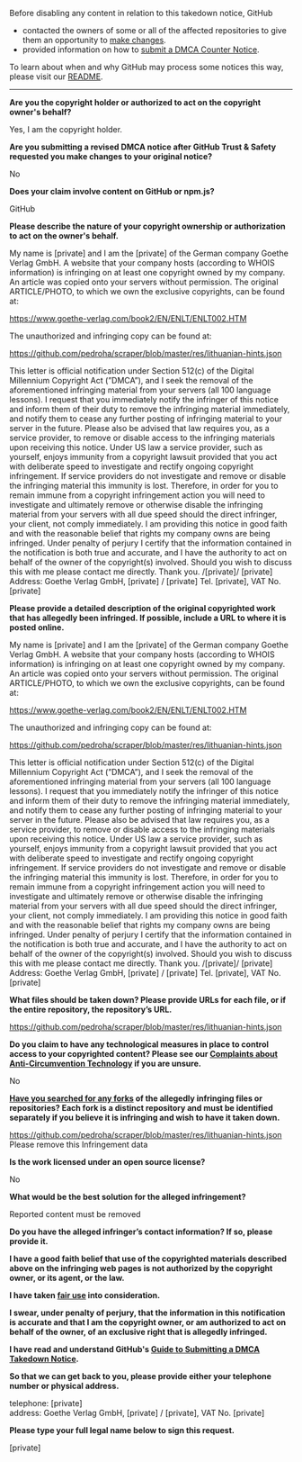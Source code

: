 Before disabling any content in relation to this takedown notice, GitHub
- contacted the owners of some or all of the affected repositories to give them an opportunity to [make changes](https://docs.github.com/en/github/site-policy/dmca-takedown-policy#a-how-does-this-actually-work).
- provided information on how to [submit a DMCA Counter Notice](https://docs.github.com/en/articles/guide-to-submitting-a-dmca-counter-notice).

To learn about when and why GitHub may process some notices this way, please visit our [README](https://github.com/github/dmca/blob/master/README.md#anatomy-of-a-takedown-notice).

---

**Are you the copyright holder or authorized to act on the copyright owner's behalf?**

Yes, I am the copyright holder.

**Are you submitting a revised DMCA notice after GitHub Trust & Safety requested you make changes to your original notice?**

No

**Does your claim involve content on GitHub or npm.js?**

GitHub

**Please describe the nature of your copyright ownership or authorization to act on the owner's behalf.**

My name is [private] and I am the [private] of the German company Goethe Verlag GmbH. A website that your company hosts (according to WHOIS information) is infringing on at least one copyright owned by my company. An article was copied onto your servers without permission. The original ARTICLE/PHOTO, to which we own the exclusive copyrights, can be found at:

https://www.goethe-verlag.com/book2/EN/ENLT/ENLT002.HTM

The unauthorized and infringing copy can be found at:

https://github.com/pedroha/scraper/blob/master/res/lithuanian-hints.json

This letter is official notification under Section 512(c) of the Digital Millennium Copyright Act (”DMCA”), and I seek the removal of the aforementioned infringing material from your servers (all 100 language lessons). I request that you immediately notify the infringer of this notice and inform them of their duty to remove the infringing material immediately, and notify them to cease any further posting of infringing material to your server in the future. Please also be advised that law requires you, as a service provider, to remove or disable access to the infringing materials upon receiving this notice. Under US law a service provider, such as yourself, enjoys immunity from a copyright lawsuit provided that you act with deliberate speed to investigate and rectify ongoing copyright infringement. If service providers do not investigate and remove or disable the infringing material this immunity is lost. Therefore, in order for you to remain immune from a copyright infringement action you will need to investigate and ultimately remove or otherwise disable the infringing material from your servers with all due speed should the direct infringer, your client, not comply immediately. I am providing this notice in good faith and with the reasonable belief that rights my company owns are being infringed. Under penalty of perjury I certify that the information contained in the notification is both true and accurate, and I have the authority to act on behalf of the owner of the copyright(s) involved. Should you wish to discuss this with me please contact me directly. Thank you. /[private]/ [private] Address: Goethe Verlag GmbH, [private] / [private] Tel. [private], VAT No. [private]

**Please provide a detailed description of the original copyrighted work that has allegedly been infringed. If possible, include a URL to where it is posted online.**

My name is [private] and I am the [private] of the German company Goethe Verlag GmbH. A website that your company hosts (according to WHOIS information) is infringing on at least one copyright owned by my company. An article was copied onto your servers without permission. The original ARTICLE/PHOTO, to which we own the exclusive copyrights, can be found at:

https://www.goethe-verlag.com/book2/EN/ENLT/ENLT002.HTM

The unauthorized and infringing copy can be found at:

https://github.com/pedroha/scraper/blob/master/res/lithuanian-hints.json

This letter is official notification under Section 512(c) of the Digital Millennium Copyright Act (”DMCA”), and I seek the removal of the aforementioned infringing material from your servers (all 100 language lessons). I request that you immediately notify the infringer of this notice and inform them of their duty to remove the infringing material immediately, and notify them to cease any further posting of infringing material to your server in the future. Please also be advised that law requires you, as a service provider, to remove or disable access to the infringing materials upon receiving this notice. Under US law a service provider, such as yourself, enjoys immunity from a copyright lawsuit provided that you act with deliberate speed to investigate and rectify ongoing copyright infringement. If service providers do not investigate and remove or disable the infringing material this immunity is lost. Therefore, in order for you to remain immune from a copyright infringement action you will need to investigate and ultimately remove or otherwise disable the infringing material from your servers with all due speed should the direct infringer, your client, not comply immediately. I am providing this notice in good faith and with the reasonable belief that rights my company owns are being infringed. Under penalty of perjury I certify that the information contained in the notification is both true and accurate, and I have the authority to act on behalf of the owner of the copyright(s) involved. Should you wish to discuss this with me please contact me directly. Thank you. /[private]/ [private] Address: Goethe Verlag GmbH, [private] / [private] Tel. [private], VAT No. [private]

**What files should be taken down? Please provide URLs for each file, or if the entire repository, the repository’s URL.**

https://github.com/pedroha/scraper/blob/master/res/lithuanian-hints.json

**Do you claim to have any technological measures in place to control access to your copyrighted content? Please see our <a href="https://docs.github.com/articles/guide-to-submitting-a-dmca-takedown-notice#complaints-about-anti-circumvention-technology">Complaints about Anti-Circumvention Technology</a> if you are unsure.**

No

**<a href="https://docs.github.com/articles/dmca-takedown-policy#b-what-about-forks-or-whats-a-fork">Have you searched for any forks</a> of the allegedly infringing files or repositories? Each fork is a distinct repository and must be identified separately if you believe it is infringing and wish to have it taken down.**

https://github.com/pedroha/scraper/blob/master/res/lithuanian-hints.json
Please remove this Infringement data

**Is the work licensed under an open source license?**

No

**What would be the best solution for the alleged infringement?**

Reported content must be removed

**Do you have the alleged infringer’s contact information? If so, please provide it.**

**I have a good faith belief that use of the copyrighted materials described above on the infringing web pages is not authorized by the copyright owner, or its agent, or the law.**

**I have taken <a href="https://www.lumendatabase.org/topics/22">fair use</a> into consideration.**

**I swear, under penalty of perjury, that the information in this notification is accurate and that I am the copyright owner, or am authorized to act on behalf of the owner, of an exclusive right that is allegedly infringed.**

**I have read and understand GitHub's <a href="https://docs.github.com/articles/guide-to-submitting-a-dmca-takedown-notice/">Guide to Submitting a DMCA Takedown Notice</a>.**

**So that we can get back to you, please provide either your telephone number or physical address.**

telephone: [private]  
address: Goethe Verlag GmbH, [private] / [private], VAT No. [private]  

**Please type your full legal name below to sign this request.**

[private]  
